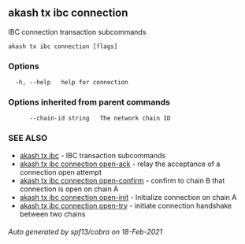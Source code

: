 ## akash tx ibc connection

IBC connection transaction subcommands

```
akash tx ibc connection [flags]
```

### Options

```
  -h, --help   help for connection
```

### Options inherited from parent commands

```
      --chain-id string   The network chain ID
```

### SEE ALSO

* [akash tx ibc](akash_tx_ibc.md)	 - IBC transaction subcommands
* [akash tx ibc connection open-ack](akash_tx_ibc_connection_open-ack.md)	 - relay the acceptance of a connection open attempt
* [akash tx ibc connection open-confirm](akash_tx_ibc_connection_open-confirm.md)	 - confirm to chain B that connection is open on chain A
* [akash tx ibc connection open-init](akash_tx_ibc_connection_open-init.md)	 - Initialize connection on chain A
* [akash tx ibc connection open-try](akash_tx_ibc_connection_open-try.md)	 - initiate connection handshake between two chains

###### Auto generated by spf13/cobra on 18-Feb-2021
